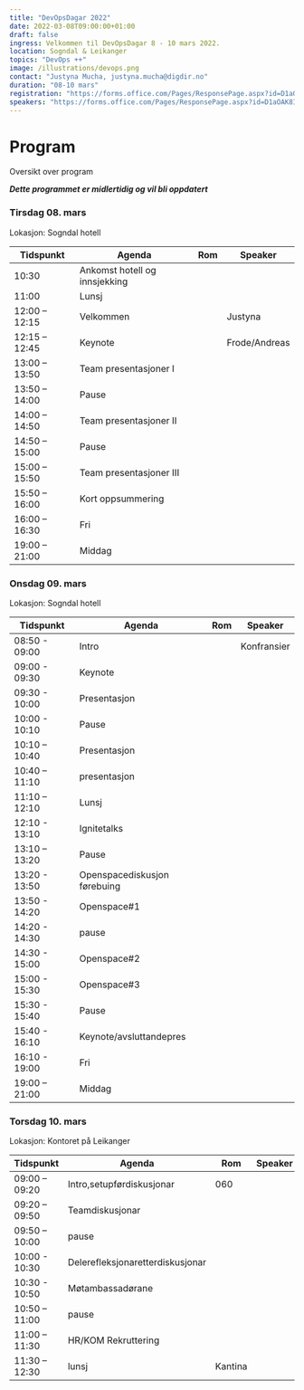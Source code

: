 ```yaml
---
title: "DevOpsDagar 2022"
date: 2022-03-08T09:00:00+01:00
draft: false
ingress: Velkommen til DevOpsDagar 8 - 10 mars 2022.
location: Sogndal & Leikanger
topics: "DevOps ++"
image: /illustrations/devops.png
contact: "Justyna Mucha, justyna.mucha@digdir.no"
duration: "08-10 mars"
registration: "https://forms.office.com/Pages/ResponsePage.aspx?id=D1aOAK8I7EygVrNUR1A5kYdTaK1-AVVNii-Zf2n-UqNUNDlDOUJJUTQxU1VXTEpDMkVVMzdIR0Q5MS4u"
speakers: "https://forms.office.com/Pages/ResponsePage.aspx?id=D1aOAK8I7EygVrNUR1A5kda5_-8eyrxIsGgzBTzRrLBUOU1WUEozQkdENFAwRVBEWVE5T0s0NlNJMy4u"
---
```


# Program
Oversikt over program


***Dette programmet er midlertidig og vil bli oppdatert***

### Tirsdag 08. mars
Lokasjon: Sogndal hotell

| **Tidspunkt**     | **Agenda**                           | **Rom**     | **Speaker** |
| ------------- | ----------------------------- | --- | ------------- |
| 10:30         | Ankomst hotell og innsjekking |     |               |
| 11:00         | Lunsj                         |     |               |
| 12:00 – 12:15 | Velkommen                     |     | Justyna       |
| 12:15 – 12:45   | Keynote                     |     | Frode/Andreas |
| 13:00 – 13:50   | Team presentasjoner I        |     |               |
| 13:50 – 14:00   | Pause                       |     |               |
| 14:00 – 14:50 | Team presentasjoner II        |     |               |
| 14:50 – 15:00 | Pause                         |     |               |
| 15:00 – 15:50 | Team presentasjoner III       |     |               |
| 15:50 – 16:00 | Kort oppsummering             |     |               |
| 16:00 – 16:30 | Fri                           |     |               |
| 19:00 – 21:00   | Middag                      |     |               |

### Onsdag 09. mars
Lokasjon: Sogndal hotell

| **Tidspunkt**     | **Agenda**                           | **Rom**     | **Speaker** |
| ------------- | ---------------------------- | --- | ----------- |
| 08:50 - 09:00  | Intro                        |     | Konfransier |
| 09:00 - 09:30  | Keynote                      |     |             |
| 09:30 - 10:00  | Presentasjon                 |     |             |
| 10:00 - 10:10  | Pause                        |     |             |
| 10:10 – 10:40   | Presentasjon                |     |             |
| 10:40 – 11:10 | presentasjon                  |     |             |
| 11:10 – 12:10 | Lunsj                         |     |             |
| 12:10 - 13:10  | Ignitetalks                  |     |             |
| 13:10 – 13:20  | Pause                        |     |             |
| 13:20 - 13:50  | Openspacediskusjon førebuing |     |             |
| 13:50 - 14:20  | Openspace#1                  |     |             |
| 14:20 - 14:30  | pause                        |     |             |
| 14:30 - 15:00  | Openspace#2                  |     |             |
| 15:00 - 15:30  | Openspace#3                  |     |             |
| 15:30 - 15:40  | Pause                        |     |             |
| 15:40 - 16:10  | Keynote/avsluttandepres      |     |             |
| 16:10 - 19:00   | Fri                         |     |             |
| 19:00 – 21:00  | Middag                       |     |             |

### Torsdag 10. mars
Lokasjon: Kontoret på Leikanger

| **Tidspunkt**     | **Agenda**                           | **Rom**     | **Speaker** |
| ------------- | -------------------------------- | ------- | ------- |
| 09:00 – 09:20 | Intro,setupførdiskusjonar        | 060     |         |
| 09:20 – 09:50 | Teamdiskusjonar                  |         |         |
| 09:50 – 10:00 | pause                            |         |         |
| 10:00 - 10:30 | Delerefleksjonaretterdiskusjonar |         |         |
| 10:30 - 10:50 | Møtambassadørane                 |         |         |
| 10:50 – 11:00 | pause                            |         |         |
| 11:00 – 11:30 | HR/KOM Rekruttering              |         |         |
| 11:30 – 12:30 | lunsj                            | Kantina |         |